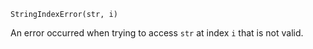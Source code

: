 ```
StringIndexError(str, i)
```

An error occurred when trying to access `str` at index `i` that is not valid.
